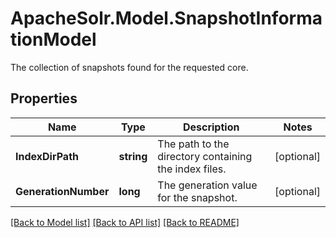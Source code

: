 # ApacheSolr.Model.SnapshotInformationModel
The collection of snapshots found for the requested core.

## Properties

Name | Type | Description | Notes
------------ | ------------- | ------------- | -------------
**IndexDirPath** | **string** | The path to the directory containing the index files. | [optional] 
**GenerationNumber** | **long** | The generation value for the snapshot. | [optional] 

[[Back to Model list]](../README.md#documentation-for-models) [[Back to API list]](../README.md#documentation-for-api-endpoints) [[Back to README]](../README.md)

